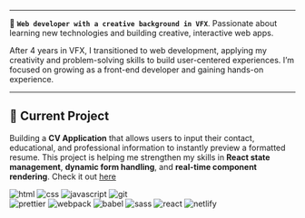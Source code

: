 <hr>

👋 **`Web developer with a creative background in VFX`**. Passionate about learning new technologies and building creative, interactive web apps.

After 4 years in VFX, I transitioned to web development, applying my creativity and problem-solving skills to build user-centered experiences. I’m focused on growing as a front-end developer and gaining hands-on experience.

<hr>

## 🔭 Current Project

Building a **CV Application** that allows users to input their contact, educational, and professional information to instantly preview a formatted resume. This project is helping me strengthen my skills in **React state management**, **dynamic form handling**, and **real-time component rendering**.
Check it out [here](https://github.com/chajoy/cv-application)

<div>
  <img alt="html" src="https://img.shields.io/badge/HTML5-black?style=for-the-badge&logo=html5&logoColor=black&labelColor=%23E34F26&color=%23E34F26">
  <img alt="css" src="https://img.shields.io/badge/CSS-black?style=for-the-badge&logo=csswizardry&logoColor=black&labelColor=%23F43059&color=%23F43059">
  <img alt="javascript" src="https://img.shields.io/badge/Javascript-black?style=for-the-badge&logo=javascript&logoColor=black&labelColor=%23F7DF1E&color=%23F7DF1E">

  <img alt="git" src="https://img.shields.io/badge/git-black?style=for-the-badge&logo=git&logoColor=black&labelColor=%23F05032&color=%23F05032">
  <br>
  <img alt="prettier" src="https://img.shields.io/badge/prettier-black?style=for-the-badge&logo=prettier&logoColor=black&labelColor=%23F7B93E&color=%23F7B93E">
  <img alt="webpack" src="https://img.shields.io/badge/webpack-black?style=for-the-badge&logo=webpack&logoColor=black&labelColor=%238DD6F9&color=%238DD6F9">
  <img alt="babel" src="https://img.shields.io/badge/babel-black?style=for-the-badge&logo=babel&logoColor=black&labelColor=%23F9DC3E&color=%23F9DC3E">
  <img alt="sass" src="https://img.shields.io/badge/sass-black?style=for-the-badge&logo=sass&logoColor=black&labelColor=%23CC6699&color=%23CC6699">
  <img alt="react" src="https://img.shields.io/badge/react-black?style=for-the-badge&logo=react&logoColor=black&labelColor=%2361DAFB&color=%2361DAFB">
  <img alt="netlify" src="https://img.shields.io/badge/netlify-black?style=for-the-badge&logo=netlify&logoColor=black&labelColor=%2300C7B7&color=%2300C7B7">
</div>






